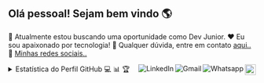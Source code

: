 ## Olá pessoal! Sejam bem vindo :earth_americas:

:department_store: Atualmente estou buscando uma oportunidade como Dev Junior.
:heart: Eu sou apaixonado por tecnologia!
:speech_balloon: Qualquer dúvida, entre em contato <a href="https://github.com/pfegueredo/pfegueredo/issues">aqui..</a>
<br />
:link: <a href="https://www.linkedin.com/in/paulo-fegueredo-44a90036">Minhas redes sociais..</a>

<a href="https://github.com/pfegueredo">
    <img src="https://img.shields.io/github/followers/pfegueredo?label=follow&style=social" height="22" title="Siga me" align="right" alt="GitHub">
</a>

<a href="https://api.whatsapp.com/send?phone=55541999566840">
    <img src="https://img.shields.io/badge/-Whatsapp-4CA143?style=flat&labelColor=4CA143&logo=whatsapp&logoColor=white" title="WhatsApp" align="right" alt="Whatsapp">
</a>

<a href="mailto:paulofegueredo@gmail.com">
    <img src="https://img.shields.io/badge/-Gmail-c14438?style=flat&logo=Gmail&logoColor=white" title="Envie me um email" align="right" alt="Gmail">
</a>

<a href="https://www.linkedin.com/in/paulo-fegueredo-44a90036/">
    <img src="https://img.shields.io/badge/-LinkedIn-blue?style=flat&logo=Linkedin&logoColor=white" title="Linkedin" align="right" alt="LinkedIn">
</a>

<details>
    <summary align="left">Estatística do Perfil GitHub 💻 📊 🏆</summary>
    <img src="https://github-readme-stats.vercel.app/api/top-langs/?username=pfegueredo&langs_count=8&layout=compact&theme=gruvbox" align="left" width="365px" height="210" /> 
    <img src="https://github-readme-stats.vercel.app/api?username=pfegueredo&show_icons=true&theme=gruvbox" width="465px" height="210" />
    <img src="https://github-profile-trophy.vercel.app/?username=pfegueredo&column=7&theme=gruvbox&no-frame=true" width="1200px" /> 
</details>



